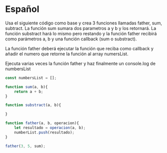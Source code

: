 # Español
Usa el siguiente código como base y crea 3 funciones llamadas father, sum, subtract. La función sum sumara dos parametros a y b y los retornará. La función substract hará lo mismo pero restando y la función father recibirá como parámetros a, b y una función callback (sum o substract).

La función father deberá ejecutar la función que reciba como callback y añadir el numero que retorne la función al array numersList.

Ejecuta varias veces la función father y haz finalmente un console.log de numbersList

```js
const numbersList = [];

function sum(a, b){
    return a + b;
}

function substract(a, b){

}

function father(a, b, operacion){
    let resultado = operacion(a, b);
    numberList.push(resultado);
}

father(3, 5, sum);
```
